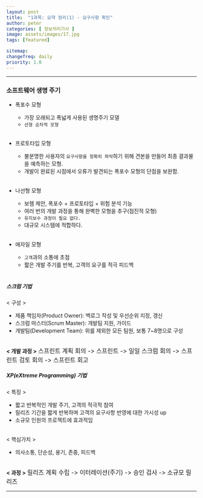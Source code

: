 ```yaml
---
layout: post
title:  "1과목: 요약 정리(1) - 요구사항 확인"
author: peter
categories: [ 정보처리기사 ]
image: assets/images/17.jpg
tags: [featured]

sitemap:
changefreq: daily
priority: 1.0
---
```

---
### 소프트웨어 생명 주기

- 폭포수 모형
   - 가장 오래되고 폭넓게 사용된 생명주기 모델
   - `선형 순차적 모형` <br><br>

- 프로토타입 모형
   - 불분명한 사용자의 `요구사항을 정확히 파악`하기 위해 견본을 만들어 최종 결과물을 예측하는 모형.
   - 개발이 완료된 시점에서 오류가 발견되는 폭포수 모형의 단점을 보완함.<br> <br>
   
- 나선형 모형 
   - 보헴 제안, 폭포수 + 프로토타입 + 위험 분석 기능
   - 여러 번의 개발 과정을 통해 완벽한 모형을 추구(점진적 모형)
   - `유지보수 과정이 필요 없다.`
   - 대규모 시스템에 적합하다. <br><br>

- 애자일 모형
   - `고객`과의 소통에 초점
   - 짧은 개발 주기를 반복, 고객의 요구를 적극 피드백 <br><br>
   
##### 스크럼 기법
< 구성 > <br> 
- 제품 책임자(Product Owner): 백로그 작성 및 우선순위 지정, 갱신 <br> 
- 스크럼 마스터(Scrum Master): 개발팀 지원, 가이드 <br>
- 개발팀(Development Team): 위를 제외한 모든 팀원, 보통 7~8명으로 구성 <br><br>

**< 개발 과정 >**
<font size= "3">스프린트 계획 회의 -> 스프린트 -> 일일 스크럼 회의 -> 스프린트 검토 회의 -> 스프린트 회고</font> <br>


##### XP(eXtreme Programming) 기법

< 특징 >
- 짧고 반복적인 개발 주기, 고객의 적극적 참여 
- 릴리즈 기간을 짧게 반복하며 고객의 요구사항 반영에 대한 가시성 up 
- 소규모 인원의 프로젝트에 효과적임 <br><br>

< 핵심가치 > 
- 의사소통, 단순성, 용기, 존중, 피드백 <br><br>

**< 과정 >** 
<font size= "3">릴리즈 계획 수립 -> 이터레이션(주기) -> 승인 검사 -> 소규모 릴리즈 </font> <br>



---